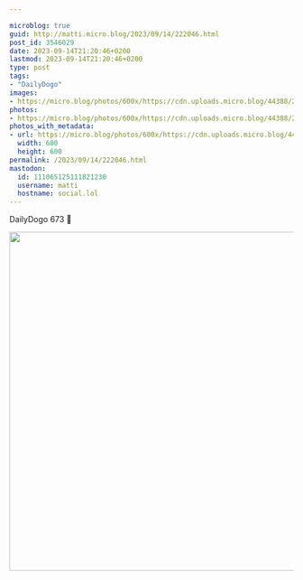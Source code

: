 ```yaml
---

microblog: true
guid: http://matti.micro.blog/2023/09/14/222046.html
post_id: 3546029
date: 2023-09-14T21:20:46+0200
lastmod: 2023-09-14T21:20:46+0200
type: post
tags:
- "DailyDogo"
images:
- https://micro.blog/photos/600x/https://cdn.uploads.micro.blog/44388/2023/b62a202783bc4538814bc8d7446fc8ac.jpg
photos:
- https://micro.blog/photos/600x/https://cdn.uploads.micro.blog/44388/2023/b62a202783bc4538814bc8d7446fc8ac.jpg
photos_with_metadata:
- url: https://micro.blog/photos/600x/https://cdn.uploads.micro.blog/44388/2023/b62a202783bc4538814bc8d7446fc8ac.jpg
  width: 600
  height: 600
permalink: /2023/09/14/222046.html
mastodon:
  id: 111065125111821230
  username: matti
  hostname: social.lol
---
```

DailyDogo 673 🐶

<img src="/media/uploads/2023/b62a202783bc4538814bc8d7446fc8ac.jpg" width="600" height="600" alt="" />
